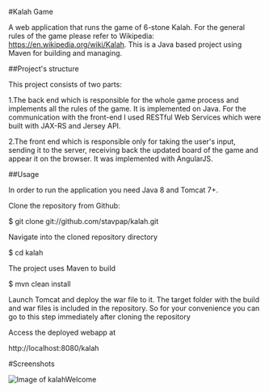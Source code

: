 #Kalah Game

A web application that runs the game of 6-stone Kalah. 
For the general rules of the game please refer to Wikipedia: https://en.wikipedia.org/wiki/Kalah. 
This is a Java based project using Maven for building and managing.

##Project's structure

This project consists of two parts:

1.The back end which is responsible for the whole game process and implements all the rules of the game.
It is implemented on Java. For the communication with the front-end I used RESTful Web Services which were
built with JAX-RS and Jersey API.

2.The front end which is responsible only for taking the user's input, sending it to the server, 
receiving back the updated board of the game and appear it on the browser. It was implemented with AngularJS.

##Usage

In order to run the application you need Java 8 and Tomcat 7+.

 Clone the repository from Github:

$ git clone git://github.com/stavpap/kalah.git

 Navigate into the cloned repository directory

$ cd kalah

 The project uses Maven to build

$ mvn clean install

 Launch Tomcat and deploy the war file to it. The target folder with the build and war files is included in the repository.
So for your convenience you can go to this step immediately after cloning the repository

 Access the deployed webapp at

http://localhost:8080/kalah

#Screenshots

![Image of kalahWelcome](http://s13.postimg.org/7b6w5jcvr/kalah_Welcome.png)
 
